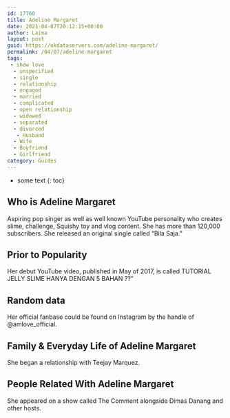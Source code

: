 ```yaml
---
id: 17760
title: Adeline Margaret
date: 2021-04-07T20:12:15+00:00
author: Laima
layout: post
guid: https://ukdataservers.com/adeline-margaret/
permalink: /04/07/adeline-margaret
tags:
 - show love
  - unspecified
  - single
  - relationship
  - engaged
  - married
  - complicated
  - open relationship
  - widowed
  - separated
  - divorced
   - Husband
  - Wife
  - Boyfriend
  - Girlfriend
category: Guides
---
```


* some text
{: toc}


## Who is Adeline Margaret
                  
                  
                  
Aspiring pop singer as well as well known YouTube personality who creates slime, challenge, Squishy toy and vlog content. She has more than 120,000 subscribers. She released an original single called &#8220;Bila Saja.&#8221;
                  
              
            
              
            
                
                
                
## Prior to Popularity
                  
                  
                  
Her debut YouTube video, published in May of 2017, is called TUTORIAL JELLY SLIME HANYA DENGAN 5 BAHAN ??&#8221;
                  
              
            
              
            
                
                
                
## Random data
                  
                  
                  
Her official fanbase could be found on Instagram by the handle of @amlove_official.
                  
              
            
              
            
                
                
                
## Family & Everyday Life of Adeline Margaret
                  
                  
                  
She began a relationship with Teejay Marquez.
                  
              
            
              
            
                
                
                
## People Related With Adeline Margaret
                  
                  
                  
She appeared on a show called The Comment alongside Dimas Danang and other hosts.
                  
              
            
              
            
                
              
            
              
              
            
            
              
            
          
          
          